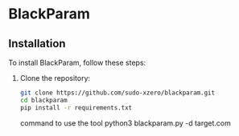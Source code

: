 # BlackParam

## Installation

To install BlackParam, follow these steps:

1. Clone the repository:
   ```bash
   git clone https://github.com/sudo-xzero/blackparam.git
   cd blackparam
   pip install -r requirements.txt
   ```
    command to use the tool
    python3 blackparam.py -d target.com
